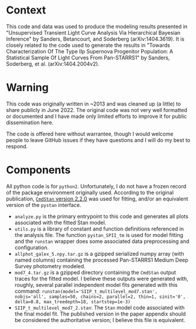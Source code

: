 # Context

This code and data was used to produce the modeling results presented in "Unsupervised Transient Light Curve Analysis Via Hierarchical Bayesian Inference" by Sanders, Betancourt, and Soderberg (arXiv:1404.3619).  It is closely related to the code used to generate the results in "Towards Characterization Of The Type IIp Supernova Progenitor Population: A Statistical Sample Of Light Curves From Pan-STARRS1" by Sanders, Soderberg, et al. (arXiv:1404.2004v2).

# Warning

This code was originally written in ~2013 and was cleaned up (a little) to share publicly in June 2022. The original code was not very well formatted or documented and I have made only limited efforts to improve it for public dissemination here.

The code is offered here without warrantee, though I would welcome people to leave GitHub issues if they have questions and I will do my best to respond.

# Components

All python code is for `python2`.  Unfortunately, I do not have a frozen record of the package environment originally used.  According to the original publication, [`CmdStan` version 2.2.0](https://github.com/stan-dev/stan/releases/tag/v2.2.0) was used for fitting, and/or an equivalent version of the `pystan` interface.

* `analyze.py` is the primary entrypoint to this code and generates all plots associated with the fitted Stan model.
* `utils.py` is a library of constant and function definitions referenced in the analysis file. The function `pystan_SPII_tm` is used for model fitting and the `runstan` wrapper does some associated data preprocessing and configuration. 
* `allphot_galex_5.npy.tar.gz` is a gzipped serialized numpy array (with named columns) containing the processed Pan-STARRS1 Medium Deep Survey photometry modeled.
* `mod7_4.tar.gz` is a gzipped directory containing the `CmdStan` output traces for the fitted model. I believe these outputs were generated with, roughly, several parallel independent model fits generated with this command: `runstan(model='SIIP_t_multilevel_mod7.stan', nobjs='all', samples=50, chains=2, parallel=2, thin=1, sinit='0', delta=0.8, max_treedepth=18, startstep=1e-3)`
* `SIIP_t_multilevel_mod7_2.stan`: The `Stan` model code associated with the final model fit. The published version in the paper appendix should be considered the authoritative version; I believe this file is equivalent.

